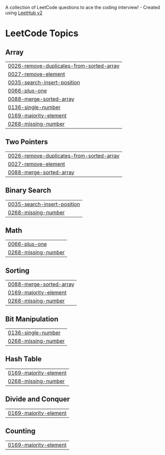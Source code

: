 A collection of LeetCode questions to ace the coding interview! - Created using [LeetHub v2](https://github.com/arunbhardwaj/LeetHub-2.0)
<!---LeetCode Topics Start-->
# LeetCode Topics
## Array
|  |
| ------- |
| [0026-remove-duplicates-from-sorted-array](https://github.com/arslanali19470/LeetCode_Array/tree/master/0026-remove-duplicates-from-sorted-array) |
| [0027-remove-element](https://github.com/arslanali19470/LeetCode_Array/tree/master/0027-remove-element) |
| [0035-search-insert-position](https://github.com/arslanali19470/LeetCode_Array/tree/master/0035-search-insert-position) |
| [0066-plus-one](https://github.com/arslanali19470/LeetCode_Array/tree/master/0066-plus-one) |
| [0088-merge-sorted-array](https://github.com/arslanali19470/LeetCode_Array/tree/master/0088-merge-sorted-array) |
| [0136-single-number](https://github.com/arslanali19470/LeetCode_Array/tree/master/0136-single-number) |
| [0169-majority-element](https://github.com/arslanali19470/LeetCode_Array/tree/master/0169-majority-element) |
| [0268-missing-number](https://github.com/arslanali19470/LeetCode_Array/tree/master/0268-missing-number) |
## Two Pointers
|  |
| ------- |
| [0026-remove-duplicates-from-sorted-array](https://github.com/arslanali19470/LeetCode_Array/tree/master/0026-remove-duplicates-from-sorted-array) |
| [0027-remove-element](https://github.com/arslanali19470/LeetCode_Array/tree/master/0027-remove-element) |
| [0088-merge-sorted-array](https://github.com/arslanali19470/LeetCode_Array/tree/master/0088-merge-sorted-array) |
## Binary Search
|  |
| ------- |
| [0035-search-insert-position](https://github.com/arslanali19470/LeetCode_Array/tree/master/0035-search-insert-position) |
| [0268-missing-number](https://github.com/arslanali19470/LeetCode_Array/tree/master/0268-missing-number) |
## Math
|  |
| ------- |
| [0066-plus-one](https://github.com/arslanali19470/LeetCode_Array/tree/master/0066-plus-one) |
| [0268-missing-number](https://github.com/arslanali19470/LeetCode_Array/tree/master/0268-missing-number) |
## Sorting
|  |
| ------- |
| [0088-merge-sorted-array](https://github.com/arslanali19470/LeetCode_Array/tree/master/0088-merge-sorted-array) |
| [0169-majority-element](https://github.com/arslanali19470/LeetCode_Array/tree/master/0169-majority-element) |
| [0268-missing-number](https://github.com/arslanali19470/LeetCode_Array/tree/master/0268-missing-number) |
## Bit Manipulation
|  |
| ------- |
| [0136-single-number](https://github.com/arslanali19470/LeetCode_Array/tree/master/0136-single-number) |
| [0268-missing-number](https://github.com/arslanali19470/LeetCode_Array/tree/master/0268-missing-number) |
## Hash Table
|  |
| ------- |
| [0169-majority-element](https://github.com/arslanali19470/LeetCode_Array/tree/master/0169-majority-element) |
| [0268-missing-number](https://github.com/arslanali19470/LeetCode_Array/tree/master/0268-missing-number) |
## Divide and Conquer
|  |
| ------- |
| [0169-majority-element](https://github.com/arslanali19470/LeetCode_Array/tree/master/0169-majority-element) |
## Counting
|  |
| ------- |
| [0169-majority-element](https://github.com/arslanali19470/LeetCode_Array/tree/master/0169-majority-element) |
<!---LeetCode Topics End-->